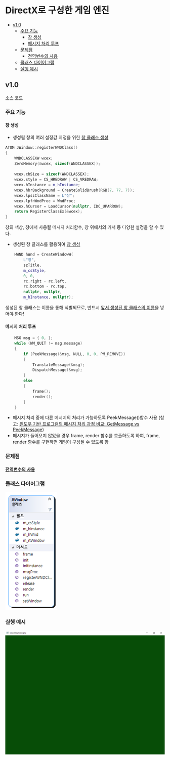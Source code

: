 # DirectX로 구성한 게임 엔진

- [v1.0](#v1.0)
    - [주요 기능](#주요-기능)
        - [창 생성](#창-생성)
        - [메시지 처리 루프](#메시지-처리-루프)
    - [문제점](#문제점)
		- [전역변수의 사용](#전역변수의-사용)
    - [클래스 다이어그램](#창-띄우기)
    - [실행 예시](#실행-예시)


## v1.0
[소스 코드](https://github.com/jiy12345/DirectXGameEngine/tree/1.0)
### 주요 기능
#### 창 생성
- 생성될 창의 여러 설정값 지정을 위한 <u>창 클래스 생성</u>
```C++
ATOM JWindow::registerWNDClass()
{
	WNDCLASSEXW wcex;
	ZeroMemory(&wcex, sizeof(WNDCLASSEX));

	wcex.cbSize = sizeof(WNDCLASSEX);
	wcex.style = CS_HREDRAW | CS_VREDRAW;
	wcex.hInstance = m_hInstance;
	wcex.hbrBackground = CreateSolidBrush(RGB(7, 77, 7));
	wcex.lpszClassName = L"창";
	wcex.lpfnWndProc = WndProc;
	wcex.hCursor = LoadCursor(nullptr, IDC_UPARROW);
	return RegisterClassEx(&wcex);
}
```
창의 색상, 창에서 사용될 메시지 처리함수, 창 위에서의 커서 등 다양한 설정을 할 수 있다.

- 생성된 창 클래스를 활용하여 <u>창 생성</u>
```C++
	HWND hWnd = CreateWindowW(
		L"창",
		szTitle,
		m_csStyle,
		0, 0,
		rc.right - rc.left,
		rc.bottom - rc.top,
		nullptr, nullptr,
		m_hInstance, nullptr);
```
생성된 창 클래스는 이름을 통해 식별되므로, 반드시 <u>앞서 생성된 창 클래스의 이름</u>을 넣어야 한다!

#### 메시지 처리 루프
```C++
	MSG msg = { 0, };
	while (WM_QUIT != msg.message)
	{
		if (PeekMessage(&msg, NULL, 0, 0, PM_REMOVE))
		{
			TranslateMessage(&msg); 
			DispatchMessage(&msg);
		}
		else
		{
			frame();
			render();
		}
	}
```
- 메시지 처리 중에 다른 메시지의 처리가 가능하도록 PeekMessage()함수 사용 (참고: [윈도우 기반 프로그램의 메시지 처리 과정 비교: GetMessage vs PeekMessage](https://blog.naver.com/jiy12345/222649736315))
- 메시지가 들어오지 않았을 경우 frame, render 함수를 호출하도록 하여, frame, render 함수를 구현하면 게임이 구성될 수 있도록 함
### 문제점
#### [전역변수의 사용](https://github.com/jiy12345/DirectXGameEngine/issues/1)
### 클래스 다이어그램
![class diagram](https://github.com/jiy12345/DirectXGameEngine/blob/master/images/class%20diagrams/ClassDiagram.png)
### 실행 예시
![result image](https://github.com/jiy12345/DirectXGameEngine/blob/master/images/result%20images/v1.0%20result%20image.png)
